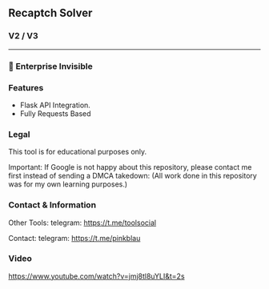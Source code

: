 ## Recaptch Solver

### V2 / V3

---

### 🔗 Enterprise Invisible

### Features
* Flask API Integration.
* Fully Requests Based

### Legal
This tool is for educational purposes only.

Important: If Google is not happy about this repository, please contact me first instead of sending a DMCA takedown: (All work done in this repository was for my own learning purposes.)

### Contact & Information
Other Tools: telegram: https://t.me/toolsocial

Contact: telegram: https://t.me/pinkblau

### Video
https://www.youtube.com/watch?v=jmj8tl8uYLI&t=2s
